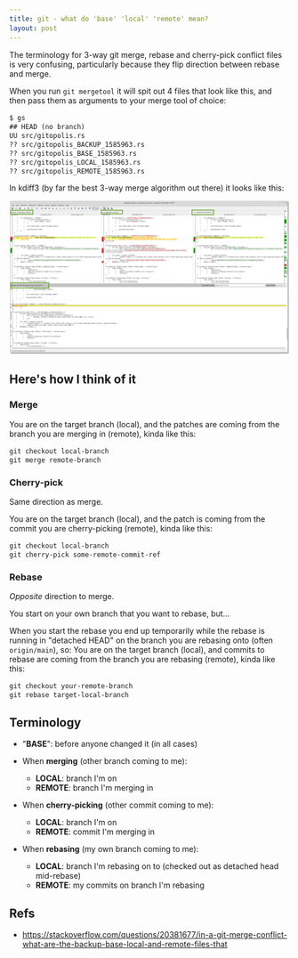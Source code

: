 ```yaml
---
title: git - what do 'base' 'local' 'remote' mean?
layout: post
---
```


The terminology for 3-way git merge, rebase and cherry-pick conflict files is very confusing, particularly because they flip direction between rebase and merge.

When you run `git mergetool` it will spit out 4 files that look like this, and then pass them as arguments to your merge tool of choice:

```
$ gs 
## HEAD (no branch)
UU src/gitopolis.rs
?? src/gitopolis_BACKUP_1585963.rs
?? src/gitopolis_BASE_1585963.rs
?? src/gitopolis_LOCAL_1585963.rs
?? src/gitopolis_REMOTE_1585963.rs
```

In kdiff3 (by far the best 3-way merge algorithm out there) it looks like this:

![kdiff 3-way merge screenshot](/images/blog/git-kdiff-3way-merge.png)

## Here's how I think of it

### Merge

You are on the target branch (local), and the patches are coming from the branch you are merging in (remote), kinda like this:

```
git checkout local-branch
git merge remote-branch
```

### Cherry-pick

Same direction as merge.

You are on the target branch (local), and the patch is coming from the commit you are cherry-picking (remote), kinda like this:

```
git checkout local-branch
git cherry-pick some-remote-commit-ref
```

### Rebase

*Opposite* direction to merge.

You start on your own branch that you want to rebase, but...

When you start the rebase you end up temporarily while the rebase is running in "detached HEAD" on the branch you are rebasing onto (often `origin/main`), so:
You are on the target branch (local), and commits to rebase are coming from the branch you are rebasing (remote), kinda like this:

```
git checkout your-remote-branch
git rebase target-local-branch
```

## Terminology

- "**BASE**": before anyone changed it (in all cases)
- When **merging** (other branch coming to me):
	- **LOCAL**:  branch I'm on
	- **REMOTE**: branch I'm merging in

- When **cherry-picking** (other commit coming to me):
	- **LOCAL**:  branch I'm on
	- **REMOTE**: commit I'm merging in

- When **rebasing** (my own branch coming to me):
	- **LOCAL**:  branch I'm rebasing on to (checked out as detached head mid-rebase)
	- **REMOTE**: my commits on branch I'm rebasing

## Refs

* <https://stackoverflow.com/questions/20381677/in-a-git-merge-conflict-what-are-the-backup-base-local-and-remote-files-that>
